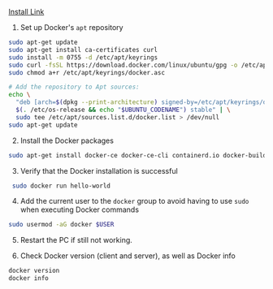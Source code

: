 [Install Link](https://docs.docker.com/engine/install/ubuntu/)

1. Set up Docker's `apt` repository
```bash
sudo apt-get update
sudo apt-get install ca-certificates curl
sudo install -m 0755 -d /etc/apt/keyrings
sudo curl -fsSL https://download.docker.com/linux/ubuntu/gpg -o /etc/apt/keyrings/docker.asc
sudo chmod a+r /etc/apt/keyrings/docker.asc

# Add the repository to Apt sources:
echo \
  "deb [arch=$(dpkg --print-architecture) signed-by=/etc/apt/keyrings/docker.asc] https://download.docker.com/linux/ubuntu \
  $(. /etc/os-release && echo "$UBUNTU_CODENAME") stable" | \
  sudo tee /etc/apt/sources.list.d/docker.list > /dev/null
sudo apt-get update
```

2. Install the Docker packages
```sh
sudo apt-get install docker-ce docker-ce-cli containerd.io docker-buildx-plugin docker-compose-plugin
```

3. Verify that the Docker installation is successful
```sh
 sudo docker run hello-world
```

4. Add the current user to the `docker` group to avoid having to use `sudo` when executing Docker commands
```sh
sudo usermod -aG docker $USER
```

5. Restart the PC if still not working.

6. Check Docker version (client and server), as well as Docker info
```sh
docker version
docker info
```